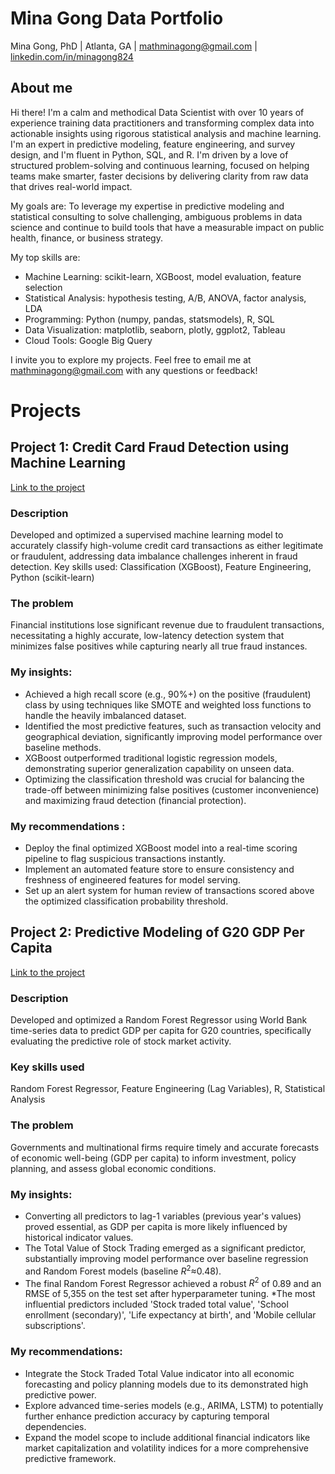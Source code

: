 # Mina Gong Data Portfolio
Mina Gong, PhD | Atlanta, GA | mathminagong@gmail.com | [linkedin.com/in/minagong824](https://linkedin.com/in/minagong824)

## About me
Hi there! I'm a calm and methodical Data Scientist with over 10 years of experience training data practitioners and transforming complex data into actionable insights using rigorous statistical analysis and machine learning. I'm an expert in predictive modeling, feature engineering, and survey design, and I'm fluent in Python, SQL, and R. I'm driven by a love of structured problem-solving and continuous learning, focused on helping teams make smarter, faster decisions by delivering clarity from raw data that drives real-world impact.

My goals are: To leverage my expertise in predictive modeling and statistical consulting to solve challenging, ambiguous problems in data science and continue to build tools that have a measurable impact on public health, finance, or business strategy.

My top skills are:

* Machine Learning: scikit-learn, XGBoost, model evaluation, feature selection
* Statistical Analysis: hypothesis testing, A/B, ANOVA, factor analysis, LDA
* Programming: Python (numpy, pandas, statsmodels), R, SQL
* Data Visualization: matplotlib, seaborn, plotly, ggplot2, Tableau
* Cloud Tools: Google Big Query

I invite you to explore my projects. Feel free to email me at mathminagong@gmail.com with any questions or feedback!

# Projects

## Project 1: Credit Card Fraud Detection using Machine Learning 
[Link to the project](https://github.com/MinaGong/fraud_detection/)

### Description
Developed and optimized a supervised machine learning model to accurately classify high-volume credit card transactions as either legitimate or fraudulent, addressing data imbalance challenges inherent in fraud detection.
Key skills used: Classification (XGBoost), Feature Engineering, Python (scikit-learn)

### The problem
Financial institutions lose significant revenue due to fraudulent transactions, necessitating a highly accurate, low-latency detection system that minimizes false positives while capturing nearly all true fraud instances.

### My insights:
* Achieved a high recall score (e.g., 90%+) on the positive (fraudulent) class by using techniques like SMOTE and weighted loss functions to handle the heavily imbalanced dataset.
* Identified the most predictive features, such as transaction velocity and geographical deviation, significantly improving model performance over baseline methods.
* XGBoost outperformed traditional logistic regression models, demonstrating superior generalization capability on unseen data.
* Optimizing the classification threshold was crucial for balancing the trade-off between minimizing false positives (customer inconvenience) and maximizing fraud detection (financial protection).

### My recommendations :
* Deploy the final optimized XGBoost model into a real-time scoring pipeline to flag suspicious transactions instantly.
* Implement an automated feature store to ensure consistency and freshness of engineered features for model serving.
* Set up an alert system for human review of transactions scored above the optimized classification probability threshold.


## Project 2: Predictive Modeling of G20 GDP Per Capita
[Link to the project](https://github.com/MinaGong/gdp_prediction)
### Description
Developed and optimized a Random Forest Regressor using World Bank time-series data to predict GDP per capita for G20 countries, specifically evaluating the predictive role of stock market activity.
### Key skills used
Random Forest Regressor, Feature Engineering (Lag Variables), R, Statistical Analysis

### The problem
Governments and multinational firms require timely and accurate forecasts of economic well-being (GDP per capita) to inform investment, policy planning, and assess global economic conditions.

### My insights:
* Converting all predictors to lag-1 variables (previous year's values) proved essential, as GDP per capita is more likely influenced by historical indicator values.
* The Total Value of Stock Trading emerged as a significant predictor, substantially improving model performance over baseline regression and Random Forest models (baseline $R 
^2$≈0.48).
* The final Random Forest Regressor achieved a robust $R^2$ of 0.89 and an RMSE of 5,355 on the test set after hyperparameter tuning.
*The most influential predictors included 'Stock traded total value', 'School enrollment (secondary)', 'Life expectancy at birth', and 'Mobile cellular subscriptions'.

### My recommendations:
* Integrate the Stock Traded Total Value indicator into all economic forecasting and policy planning models due to its demonstrated high predictive power.
* Explore advanced time-series models (e.g., ARIMA, LSTM) to potentially further enhance prediction accuracy by capturing temporal dependencies.
* Expand the model scope to include additional financial indicators like market capitalization and volatility indices for a more comprehensive predictive framework.
